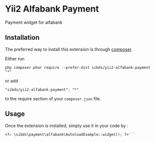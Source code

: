 Yii2 Alfabank Payment
=====================
Payment widget for alfabank 

Installation
------------

The preferred way to install this extension is through [composer](http://getcomposer.org/download/).

Either run

```
php composer.phar require --prefer-dist sibds/yii2-alfabank-payment "*"
```

or add

```
"sibds/yii2-alfabank-payment": "*"
```

to the require section of your `composer.json` file.


Usage
-----

Once the extension is installed, simply use it in your code by  :

```php
<?= \sibds\payment\alfabank\AutoloadExample::widget(); ?>```